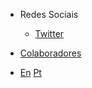 <!-- pt/_navbar.md -->

* Redes Sociais

  * [Twitter](https://twitter.com/learntocloud)

* [Colaboradores](../Contributors.md)

* [En](/) [Pt](/pt)
